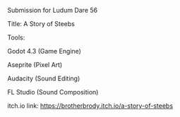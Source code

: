 Submission for Ludum Dare 56

Title: A Story of Steebs

Tools:

Godot 4.3 (Game Engine)

Aseprite (Pixel Art)

Audacity (Sound Editing)

FL Studio (Sound Composition)

itch.io link: https://brotherbrody.itch.io/a-story-of-steebs
